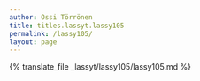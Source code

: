 ```yaml
---
author: Ossi Törrönen
title: titles.lassyt.lassy105
permalink: /lassy105/
layout: page
---
```

{% translate_file _lassyt/lassy105/lassy105.md %}